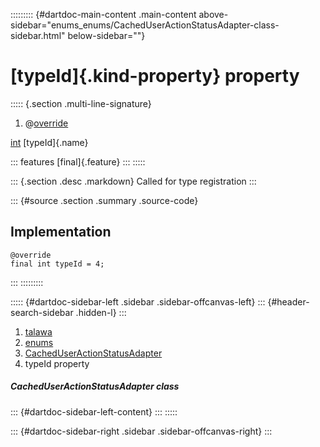 ::::::::: {#dartdoc-main-content .main-content above-sidebar="enums_enums/CachedUserActionStatusAdapter-class-sidebar.html" below-sidebar=""}
<div>

# [typeId]{.kind-property} property

</div>

::::: {.section .multi-line-signature}
<div>

1.  @[override](https://api.flutter.dev/flutter/dart-core/override-constant.html)

</div>

[int](https://api.flutter.dev/flutter/dart-core/int-class.html)
[typeId]{.name}

::: features
[final]{.feature}
:::
:::::

::: {.section .desc .markdown}
Called for type registration
:::

::: {#source .section .summary .source-code}
## Implementation

``` language-dart
@override
final int typeId = 4;
```
:::
:::::::::

::::: {#dartdoc-sidebar-left .sidebar .sidebar-offcanvas-left}
::: {#header-search-sidebar .hidden-l}
:::

1.  [talawa](../../index.html)
2.  [enums](../../enums_enums/)
3.  [CachedUserActionStatusAdapter](../../enums_enums/CachedUserActionStatusAdapter-class.html)
4.  typeId property

##### CachedUserActionStatusAdapter class

::: {#dartdoc-sidebar-left-content}
:::
:::::

::: {#dartdoc-sidebar-right .sidebar .sidebar-offcanvas-right}
:::
